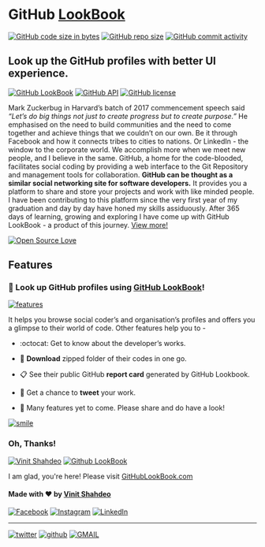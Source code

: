 # GitHub [LookBook](http://githublookbook.com/)

[![GitHub code size in bytes](https://img.shields.io/github/languages/code-size/vinitshahdeo/GitHub-LookBook.svg?logo=github&style=social)](https://github.com/vinitshahdeo/) [![GitHub repo size](https://img.shields.io/github/repo-size/vinitshahdeo/GitHub-LookBook.svg?logo=git&style=social)](https://github.com/vinitshahdeo/) [![GitHub commit activity](https://img.shields.io/github/commit-activity/y/vinitshahdeo/GitHub-LookBook.svg?logo=github&style=social)](https://github.com/vinitshahdeo/)

## Look up the GitHub profiles with better UI experience.

[![GitHub LookBook](https://img.shields.io/badge/GitHub-LookBook-blue.svg?style=flat)](http://githublookbook.com/) [![GitHub API](https://img.shields.io/badge/GitHub-API-teal.svg?style=flat)](https://developer.github.com/v3/)
[![GitHub license](https://img.shields.io/github/license/vinitshahdeo/GitHub-LookBook.svg?style=flat)](https://github.com/vinitshahdeo/GitHub-LookBook/blob/master/LICENSE)

Mark Zuckerbug in Harvard’s batch of 2017 commencement speech said *“Let’s do big things not just to create progress but to create purpose.”* He emphasised on the need to build communities and the need to come together and achieve things that we couldn’t on our own. Be it through Facebook and how it connects tribes to cities to nations. Or LinkedIn - the window to the corporate world. We accomplish more when we meet new people, and I believe in the same. GitHub, a home for the code-blooded, facilitates social coding by providing a web interface to the Git Repository and management tools for collaboration. **GitHub can be thought as a similar social networking site for software developers.** It provides you a platform to share and store your projects and work with like minded people. I have been contributing to this platform since the very first year of my graduation and day by day have honed my skills assiduously. After 365 days of learning, growing and exploring I have come up with GitHub LookBook - a product of this journey. 
[View more!](https://vinitshahdeo.github.io/GitHub-LookBook/)

[![Open Source Love](https://badges.frapsoft.com/os/v1/open-source.svg?v=103)](https://github.com/vinitshahdeo/)

## Features

### :mag_right: Look up GitHub profiles using [GitHub LookBook](http://githublookbook.com/)!

[![features](https://forthebadge.com/images/badges/you-didnt-ask-for-this.svg)](http://githublookbook.com/) 

It helps you browse social coder’s and organisation’s profiles and offers you a glimpse to their world of code.
Other features help you to -

- :octocat: Get to know about the developer’s works.
 
- :file_folder: **Download** zipped folder of their codes in one go.
 
- :clipboard: See their public GitHub **report card** generated by GitHub Lookbook.
 
- :rocket: Get a chance to **tweet** your work.
 
- :construction: Many features yet to come. Please share and do have a look!

[![smile](https://forthebadge.com/images/badges/makes-people-smile.svg)](http://githublookbook.com/)

### Oh, Thanks!

[![Vinit Shahdeo](https://img.shields.io/badge/Thank-You-orange.svg?style=for-the-badge)](http://githublookbook.com/about) [![Github LookBook](https://img.shields.io/badge/GitHub-LookBook-red.svg?style=for-the-badge)](http://githublookbook.com)

I am glad, you're here! Please visit [GitHubLookBook.com](http://githublookbook.com)

#### Made with :heart: by [Vinit Shahdeo](https://www.linkedin.com/in/vinitshahdeo/)

[![Facebook](https://img.shields.io/static/v1.svg?label=Add&message=@vinit.shahdeo&color=9cf&logo=facebook&style=flat&logoColor=white&colorA=informational)](https://www.facebook.com/vinit.shahdeo)  [![Instagram](https://img.shields.io/static/v1.svg?label=follow&message=@vinitshahdeo&color=grey&logo=instagram&style=flat&logoColor=white&colorA=critical)](https://www.instagram.com/vinitshahdeo/) [![LinkedIn](https://img.shields.io/static/v1.svg?label=connect&message=@vinitshahdeo&color=success&logo=linkedin&style=flat&logoColor=white&colorA=blue)](https://www.linkedin.com/in/vinitshahdeo/)

---

[![twitter](https://img.shields.io/static/v1.svg?label=Tweet&message=@Vinit_Shahdeo&logo=twitter&style=social)](https://twitter.com/Vinit_Shahdeo) [![github](https://img.shields.io/static/v1.svg?label=Follow&message=@vinitshahdeo&logo=github&style=social)](https://www.github.com/vinitshahdeo) [![GMAIL](https://img.shields.io/static/v1.svg?label=send&message=vinitshahdeo@gmail.com&color=red&logo=gmail&style=social)](https://www.github.com/vinitshahdeo) 

